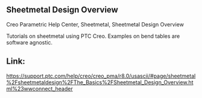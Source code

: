 ## Sheetmetal Design Overview

Creo Parametric Help Center, Sheetmetal, Sheetmetal Design Overview

Tutorials on sheetmetal using PTC Creo. Examples on bend tables are software agnostic.

## Link:

https://support.ptc.com/help/creo/creo_pma/r8.0/usascii/#page/sheetmetal%2Fsheetmetaldesign%2FThe_Basics%2FSheetmetal_Design_Overview.html%23wwconnect_header